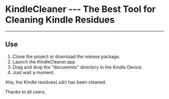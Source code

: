 # KindleCleaner --- The Best Tool for Cleaning Kindle Residues
---

## Use

1. Clone the project or download the release package.
2. Launch the KindleCleaner.app
3. Drag and drop the "docuemnts" directory in the Kindle Device.
4. Just wait a moment.

Aha, the Kindle residues(.sdr) has been cleaned.

Thanks to all users.